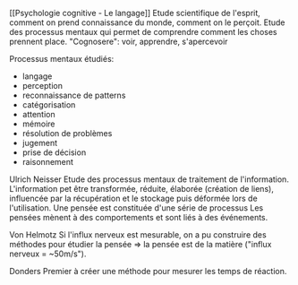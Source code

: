
[[Psychologie cognitive - Le langage]]
Etude scientifique de l'esprit, comment on prend connaissance du monde, comment on le perçoit.
Etude des processus mentaux qui permet de comprendre comment les choses prennent place.
"Cognosere": voir, apprendre, s'apercevoir


Processus mentaux étudiés:
- langage
- perception
- reconnaissance de patterns
- catégorisation
- attention
- mémoire
- résolution de problèmes
- jugement
- prise de décision
- raisonnement


Ulrich Neisser
Etude des processus mentaux de traitement de l'information.
L'information pet être transformée, réduite, élaborée (création de liens), influencée par la récupération et le stockage puis déformée lors de l'utilisation.
	Une pensée est constituée d'une série de processus
	Les pensées mènent à des comportements et sont liés à des événements. 


Von Helmotz 
Si l'influx nerveux est mesurable, on a pu construire des méthodes pour étudier la pensée => la pensée est de la matière ("influx nerveux = ~50m/s").

Donders 
Premier à créer une méthode pour mesurer les temps de réaction. 


